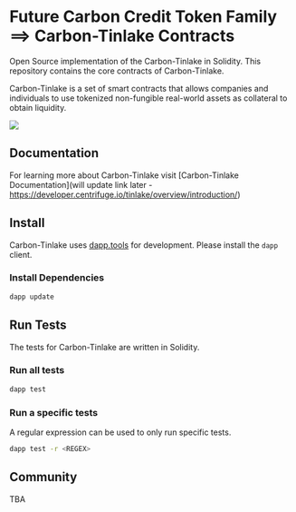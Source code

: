 # Future Carbon Credit Token Family ==> Carbon-Tinlake Contracts
Open Source implementation of the Carbon-Tinlake in Solidity.  This repository contains the core contracts of Carbon-Tinlake.

Carbon-Tinlake is a set of smart contracts that allows companies and individuals to use tokenized non-fungible real-world assets as collateral to obtain liquidity. 

![](assets/overview_contracts.png) 


## Documentation
For learning more about Carbon-Tinlake visit [Carbon-Tinlake Documentation](will update link later - https://developer.centrifuge.io/tinlake/overview/introduction/)

## Install
Carbon-Tinlake uses [dapp.tools](https://github.com/dapphub/dapptools) for development. Please install the `dapp` client. 

### Install Dependencies
```bash 
dapp update
```

## Run Tests
The tests for Carbon-Tinlake are written in Solidity.
### Run all tests
```bash
dapp test
```
### Run a specific tests
A regular expression can be used to only run specific tests.
```bash
dapp test -r <REGEX> 
```
## Community
TBA
